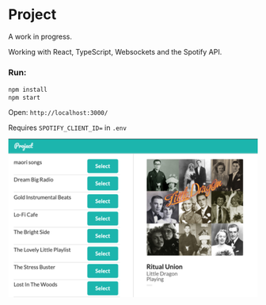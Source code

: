 # Project

A work in progress.

Working with React, TypeScript, Websockets and the Spotify API.

### Run:

```
npm install
npm start
```

Open: `http://localhost:3000/`

Requires `SPOTIFY_CLIENT_ID=` in `.env`

![screenshot](images/screenshot.png)
